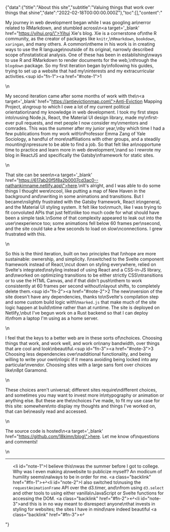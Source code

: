 {"data":{"title":"About this site","subtitle":"Valuing things that work over things that shine","date":"2022-02-18T00:00:00.000Z"},"toc":[],"content":"<p>My journey in web development began while I was googling an\nerror related to RMarkdown, and stumbled across\n<a target='_blank'  href=\"https://yihui.org/\">Yihui Xie&#39;s blog</a>. Xie is a cornerstone of\nthe R community, as the creator of packages like <code>knitr</code>,\n<code>Rmarkdown</code>, <code>bookdown</code>, <code>xaringan</code>, and many others. A common\ntheme in his work is in creating ways to use the R language\noutside of its original, narrowly described scope of\nstatistical analysis. One of these has been in establishing\nways to use R and RMarkdown to render documents for the web,\nthrough the <code>blogdown</code> package. So my first iteration began by\nfollowing his guides, trying to set up a website that had my\ninterests and my extracurricular activities.<sup id=\"fn-1\"><a href=\"#note-1\">1</a></sup></p>\n<p>My second iteration came after some months of work with the\n<a target='_blank'  href=\"https://antievictionmap.com\">Anti-Eviction Mapping Project</a>, a\ngroup to which I owe a lot of my current political orientation\nand my knowledge in web development. I took my first steps into\nusing Node.js, React, the Material UI design library, made my\nfirst-ever pull requests, and met people I now consider my\nmentors and comrades. This was the summer after my junior year,\nby which time I had a few publications from my work with\nProfessor Emma Zang of Yale Sociology, a handful of more\naffiliations with other groups, and a steadily mounting\npressure to be able to find a job. So that felt like an\nopportune time to practice and learn more in web development,\nand so I rewrote my blog in ReactJS and specifically the Gatsby\nframework for static sites.</p>\n<p>That site can be seen\n<a target='_blank'  href=\"https://617ab20f5f8a2b0007cd3ac0--nathankimname.netlify.app\">here</a>.\nIt&#39;s alright, and I was able to do some things I thought were\ncool, like putting a map of New Haven in the background and\nwriting in some animations and transitions. But I became\nslightly frustrated with the Gatsby framework, React in\ngeneral, and the Material UI styling system. It felt like too\nmuch, like I was trying to fit convoluted APIs that just felt\nlike too much code for what should have been a simple task.\nSome of that complexity appeared to leak out into the user\nexperience too; some animations fell below 60 frames per\nsecond, and the site could take a few seconds to load on slow\nconnections. I grew frustrated with this.</p>\n<p>So this is the third iteration, built on two principles that I\nhope are more sustainable: ownership, and simplicity. I\nswitched to the Svelte component framework instead of React,\ncut down on styling everywhere, relied on Svelte&#39;s integrated\nstyling instead of using React and a CSS-in-JS library, and\nworked on optimiziing transitions to be either strictly CSS\ntransitions or to use the HTML Canvas, and if that didn&#39;t push\nthem to work consistently at 60 frames per second without\nlayout shifts, to completely delete them.<sup id=\"fn-2\"><a href=\"#note-2\">2</a></sup> The new\nversion of the site doesn&#39;t have any dependencies, thanks to\nSvelte&#39;s compilation step and some custom build logic with\n<code>marked.js</code> that make much of the site logic happen at build\ntime rather than at runtime. The site is deployed on Netlify,\nbut I&#39;ve begun work on a Rust backend so that I can deploy it\nfrom a laptop I&#39;m using as a home server.</p>\n<p>I feel that the keys to a better web are in these sorts of\nchoices. Choosing things that work, and work well, and work on\nany bandwidth, over things that are cool and look\nbeautiful.<sup id=\"fn-3\"><a href=\"#note-3\">3</a></sup> Choosing less dependencies over\nadditional functionality, and being willing to write your own\nlogic if it means avoiding being locked into any particular\nvendor. Choosing sites with a large sans font over choices like\n8pt Garamond.</p>\n<p>These choices aren&#39;t universal; different sites require\ndifferent choices, and sometimes you may want to invest more in\ntypography or animation or anything else. But these are the\nchoices I&#39;ve made, to fit my use case for this site: somewhere\nto display my thoughts and things I&#39;ve worked on, that can be\neasily read and accessed.</p>\n<p>The source code is hosted\n<a target='_blank'  href=\"https://github.com/18kimn/blog\">here</a>. Let me know of\nquestions and comments!</p>\n<hr/><ol><li id=\"note-1\">I believe this\nwas the summer before I got to college. Why was I even making a\nwebsite to publicize myself? An modicum of humility seems\nalways to be in order for me. <a class=\"backlink\" href=\"#fn-1\">↩</a></li><li id=\"note-2\">I also switched to\nusing the <code>requestAnimationFrame</code> API over the d3.timer, and\nfrom using <code>d3.select</code> and other tools to using either vanilla\nJavaScript or Svelte functions for accessing the DOM. <a class=\"backlink\" href=\"#fn-2\">↩</a></li><li id=\"note-3\">and this is in no way meant to disrespect anyone\nthat invests in styling for websites; the sites I have in mind\nare indeed beautiful <a class=\"backlink\" href=\"#fn-3\">↩</a></li></ol>"}